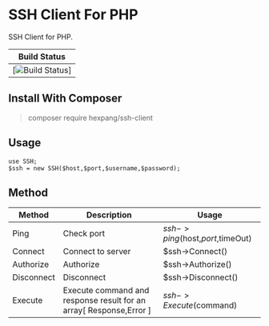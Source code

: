 # SSH Client For PHP
SSH Client for PHP.

| Build Status |
| ---- |
| [![Build Status](https://circleci.com/gh/HexPang/ssh-client.png?circle-token=7b09b960cbb1ddff17c8d93ccf7db44834569514)]|

## Install With Composer
> composer require hexpang/ssh-client

## Usage

```
use SSH;
$ssh = new SSH($host,$port,$username,$password);
```

## Method
| Method | Description | Usage |
| ------ | ----------- | ----- |
| Ping | Check port | $ssh->ping($host,$port,$timeOut)
| Connect | Connect to server | $ssh->Connect() |
| Authorize | Authorize | $ssh->Authorize() |
| Disconnect | Disconnect | $ssh->Disconnect() |
| Execute | Execute command and response result for an array[ Response,Error ] | $ssh->Execute($command) |
